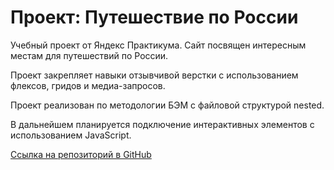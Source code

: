 # Проект: Путешествие по России
Учебный проект от Яндекс Практикума. Сайт посвящен интересным местам для путешествий по России.

Проект закрепляет навыки отзывчивой верстки с использованием флексов, гридов и медиа-запросов.

Проект реализован по методологии БЭМ с файловой структурой nested.

В дальнейшем планируется подключение интерактивных элементов с использованием JavaScript.

[Ссылка на репозиторий в GitHub](https://github.com/yaroslav-patrikeev/russian-travel)

